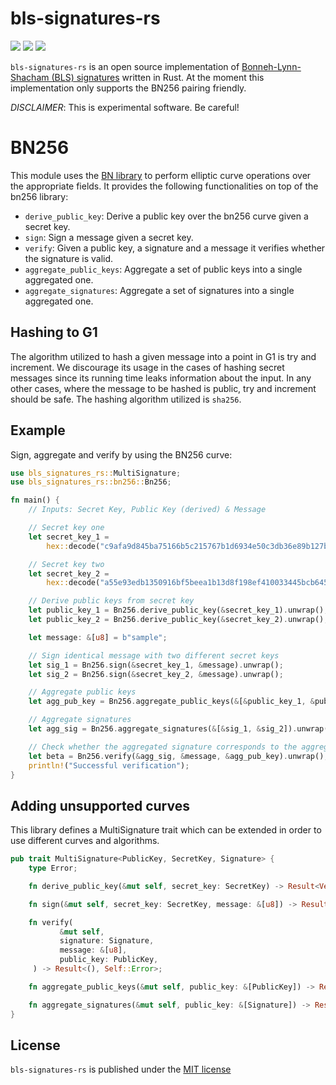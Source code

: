 # bls-signatures-rs
[![](https://img.shields.io/crates/v/bls-signatures-rs.svg)](https://crates.io/crates/bls-signatures-rs) [![](https://docs.rs/bls-signatures-rs/badge.svg)](https://docs.rs/bls-signatures-rs) [![](https://travis-ci.com/witnet/bls-signatures-rs.svg?branch=master)](https://travis-ci.com/witnet/bls-signatures-rs)

`bls-signatures-rs` is an open source implementation of [Bonneh-Lynn-Shacham (BLS) signatures](https://en.wikipedia.org/wiki/Boneh%E2%80%93Lynn%E2%80%93Shacham) written in Rust. At the moment this implementation only supports the BN256 pairing friendly.

_DISCLAIMER_: This is experimental software. Be careful!
# BN256
This module uses the [BN library](https://github.com/paritytech/bn) to perform elliptic curve operations over the appropriate fields. It provides the following functionalities on top of the bn256 library:

* `derive_public_key`: Derive a public key over the bn256 curve given a secret key.
* `sign`: Sign a message given a secret key.
* `verify`: Given a public key, a signature and a message it verifies whether the signature is valid.
* `aggregate_public_keys`: Aggregate a set of public keys into a single aggregated one.
* `aggregate_signatures`: Aggregate a set of signatures into a single aggregated one.

## Hashing to G1
The algorithm utilized to hash a given message into a point in G1 is try and increment. We discourage its usage in the cases of hashing secret messages since its running time leaks information about the input.
 In any other cases, where the message to be hashed is public, try and increment should be safe. The hashing algorithm utilized is `sha256`.

## Example

Sign, aggregate and verify by using the BN256 curve:

```rust
use bls_signatures_rs::MultiSignature;
use bls_signatures_rs::bn256::Bn256;

fn main() {
    // Inputs: Secret Key, Public Key (derived) & Message

    // Secret key one
    let secret_key_1 =
        hex::decode("c9afa9d845ba75166b5c215767b1d6934e50c3db36e89b127b8a622b120f6721").unwrap();

    // Secret key two
    let secret_key_2 =
        hex::decode("a55e93edb1350916bf5beea1b13d8f198ef410033445bcb645b65be5432722f1").unwrap();

    // Derive public keys from secret key
    let public_key_1 = Bn256.derive_public_key(&secret_key_1).unwrap();
    let public_key_2 = Bn256.derive_public_key(&secret_key_2).unwrap();

    let message: &[u8] = b"sample";

    // Sign identical message with two different secret keys
    let sig_1 = Bn256.sign(&secret_key_1, &message).unwrap();
    let sig_2 = Bn256.sign(&secret_key_2, &message).unwrap();

    // Aggregate public keys
    let agg_pub_key = Bn256.aggregate_public_keys(&[&public_key_1, &public_key_2]).unwrap();

    // Aggregate signatures
    let agg_sig = Bn256.aggregate_signatures(&[&sig_1, &sig_2]).unwrap();

    // Check whether the aggregated signature corresponds to the aggregated public key
    let beta = Bn256.verify(&agg_sig, &message, &agg_pub_key).unwrap();
    println!("Successful verification");
}
```
## Adding unsupported curves
This library defines a MultiSignature trait which can be extended in order to use different curves and algorithms.

```rust
pub trait MultiSignature<PublicKey, SecretKey, Signature> {
    type Error;

    fn derive_public_key(&mut self, secret_key: SecretKey) -> Result<Vec<u8>, Self::Error>;

    fn sign(&mut self, secret_key: SecretKey, message: &[u8]) -> Result<Vec<u8>, Self::Error>;

    fn verify(
           &mut self,
           signature: Signature,
           message: &[u8],
           public_key: PublicKey,
     ) -> Result<(), Self::Error>;

    fn aggregate_public_keys(&mut self, public_key: &[PublicKey]) -> Result<Vec<u8>, Self::Error>;

    fn aggregate_signatures(&mut self, public_key: &[Signature]) -> Result<Vec<u8>, Self::Error>;
}
```
## License
`bls-signatures-rs` is published under the [MIT license](https://github.com/witnet/bls-signatures-rs/blob/master/LICENSE)